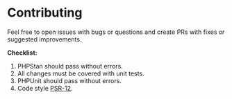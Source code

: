 # Contributing
Feel free to open issues with bugs or questions and create PRs with fixes or suggested improvements.

**Checklist:**
1. PHPStan should pass without errors.
2. All changes must be covered with unit tests.
3. PHPUnit should pass without errors.
4. Code style [PSR-12](https://www.php-fig.org/psr/psr-12/).
